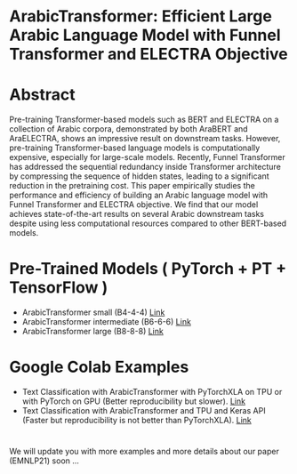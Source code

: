# ArabicTransformer: Efficient Large Arabic Language Model with Funnel Transformer and ELECTRA Objective 

# Abstract

Pre-training Transformer-based models such
as BERT and ELECTRA on a collection
of Arabic corpora, demonstrated by both
AraBERT and AraELECTRA, shows an impressive
result on downstream tasks. However,
pre-training Transformer-based language
models is computationally expensive, especially
for large-scale models. Recently, Funnel
Transformer has addressed the sequential
redundancy inside Transformer architecture by
compressing the sequence of hidden states,
leading to a significant reduction in the pretraining
cost. This paper empirically studies
the performance and efficiency of building
an Arabic language model with Funnel Transformer
and ELECTRA objective. We find that
our model achieves state-of-the-art results on
several Arabic downstream tasks despite using
less computational resources compared to
other BERT-based models.

# Pre-Trained Models ( PyTorch + PT + TensorFlow )

- ArabicTransformer small (B4-4-4) [Link](https://huggingface.co/sultan/ArabicTransformer-small)
- ArabicTransformer intermediate (B6-6-6) [Link](https://huggingface.co/sultan/ArabicTransformer-intermediate)
- ArabicTransformer large (B8-8-8) [Link](https://huggingface.co/sultan/ArabicTransformer-large)

# Google Colab Examples
- Text Classification with ArabicTransformer with PyTorchXLA on TPU or with PyTorch on GPU (Better reproducibility but slower). [Link](https://github.com/salrowili/ArabicTransformer/blob/main/Examples/Text_Classification_with_ArabicTransformer_with_PyTorchXLA_on_TPU_or_with_PyTorch_on_GPU.ipynb) 
- Text Classification with ArabicTransformer and TPU and Keras API (Faster but reproducibility is not better than PyTorchXLA). [Link](https://github.com/salrowili/ArabicTransformer/blob/main/Examples/Text_Classification_with_ArabicTransformer_and_TPU_and_Keras_API.ipynb) 
# 
We will update you with more examples and more details about our paper (EMNLP21) soon ...

